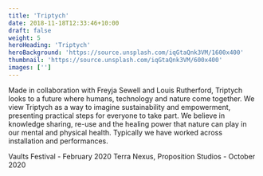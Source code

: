 ```yaml
---
title: 'Triptych'
date: 2018-11-18T12:33:46+10:00
draft: false
weight: 5
heroHeading: 'Triptych'
heroBackground: 'https://source.unsplash.com/iqGtaQnk3VM/1600x400'
thumbnail: 'https://source.unsplash.com/iqGtaQnk3VM/600x400'
images: ['']
---
```


Made in collaboration with Freyja Sewell and Louis Rutherford, Triptych looks to a future where humans, technology and nature come together. 
We view Triptych as a way to imagine sustainability and empowerment, presenting practical steps for everyone to take part. 
We believe in knowledge sharing, re-use and the healing power that nature can play in our mental and physical health. Typically we have worked across installation and performances.

Vaults Festival - February 2020
Terra Nexus, Proposition Studios - October 2020

